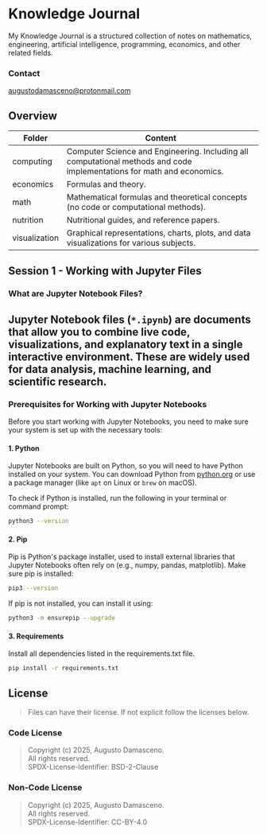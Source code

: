# Knowledge Journal
My Knowledge Journal is a structured collection of notes on mathematics, engineering, artificial intelligence, programming, economics, and other related fields.

### Contact
[augustodamasceno@protonmail.com](mailto:augustodamasceno@protonmail.com)

## Overview  

| Folder | Content |  
|--------|-------------|  
| computing | Computer Science and Engineering. Including all computational methods and code implementations for math and economics. |  
| economics | Formulas and theory. |  
| math | Mathematical formulas and theoretical concepts (no code or computational methods). |    
| nutrition | Nutritional guides, and reference papers. |  
| visualization | Graphical representations, charts, plots, and data visualizations for various subjects. |   

## **Session 1 - Working with Jupyter Files**

### **What are Jupyter Notebook Files?**

Jupyter Notebook files (`*.ipynb`) are documents that allow you to combine live code, visualizations, and explanatory text in a single interactive environment. 
These are widely used for data analysis, machine learning, and scientific research.
---

### **Prerequisites for Working with Jupyter Notebooks**

Before you start working with Jupyter Notebooks, you need to make sure your system is set up with the necessary tools:

#### **1. Python**  
Jupyter Notebooks are built on Python, so you will need to have Python installed on your system. 
You can download Python from [python.org](https://www.python.org/downloads/) or use a package manager (like `apt` on Linux or `brew` on macOS).

To check if Python is installed, run the following in your terminal or command prompt:

```bash
python3 --version
```

#### **2. Pip**
Pip is Python's package installer, used to install external libraries that Jupyter Notebooks often rely on (e.g., numpy, pandas, matplotlib). Make sure pip is installed:

```bash
pip3 --version
```
If pip is not installed, you can install it using:

```bash
python3 -m ensurepip --upgrade
```

#### **3. Requirements**
Install all dependencies listed in the requirements.txt file.

```bash
pip install -r requirements.txt
```

## License
> Files can have their license. If not explicit follow the licenses below.  

### **Code License**
> Copyright (c) 2025, Augusto Damasceno.  
> All rights reserved.   
> SPDX-License-Identifier: BSD-2-Clause

### **Non-Code License**
> Copyright (c) 2025, Augusto Damasceno.  
> All rights reserved.  
> SPDX-License-Identifier: CC-BY-4.0  

